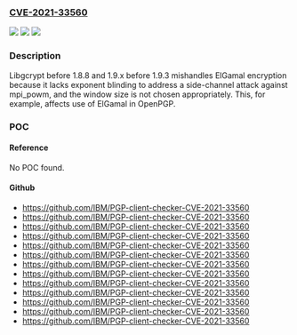 ### [CVE-2021-33560](https://cve.mitre.org/cgi-bin/cvename.cgi?name=CVE-2021-33560)
![](https://img.shields.io/static/v1?label=Product&message=n%2Fa&color=blue)
![](https://img.shields.io/static/v1?label=Version&message=n%2Fa&color=blue)
![](https://img.shields.io/static/v1?label=Vulnerability&message=n%2Fa&color=brighgreen)

### Description

Libgcrypt before 1.8.8 and 1.9.x before 1.9.3 mishandles ElGamal encryption because it lacks exponent blinding to address a side-channel attack against mpi_powm, and the window size is not chosen appropriately. This, for example, affects use of ElGamal in OpenPGP.

### POC

#### Reference
No POC found.

#### Github
- https://github.com/IBM/PGP-client-checker-CVE-2021-33560
- https://github.com/IBM/PGP-client-checker-CVE-2021-33560
- https://github.com/IBM/PGP-client-checker-CVE-2021-33560
- https://github.com/IBM/PGP-client-checker-CVE-2021-33560
- https://github.com/IBM/PGP-client-checker-CVE-2021-33560
- https://github.com/IBM/PGP-client-checker-CVE-2021-33560
- https://github.com/IBM/PGP-client-checker-CVE-2021-33560
- https://github.com/IBM/PGP-client-checker-CVE-2021-33560
- https://github.com/IBM/PGP-client-checker-CVE-2021-33560
- https://github.com/IBM/PGP-client-checker-CVE-2021-33560
- https://github.com/IBM/PGP-client-checker-CVE-2021-33560
- https://github.com/IBM/PGP-client-checker-CVE-2021-33560
- https://github.com/IBM/PGP-client-checker-CVE-2021-33560

